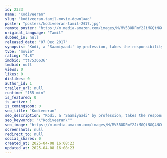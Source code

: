 ```yaml
---
id: 2333
name: "Kodiveeran"
slug: "kodiveeran-tamil-movie-download"
poster: "posters/kodiveeran-tamil-2017.jpg"
remote_poster: "https://m.media-amazon.com/images/M/MV5BODFmY2JiMGQtNGQ4NC00ZWY3LWIyNmMtNDhjNWRjMmQzZjUyXkEyXkFqcGdeQXVyMTEzNzg0Mjkx._V1_SX300.jpg"
original_language: "Tamil"
dubbed_in: null
released_date: "07 Dec 2017"
synopsis: "Kodi, a 'Saamiyaadi' by profession, takes the responsibility of saving his sister and brother-in-law who is against Villangam and Adhigaaram, from their anger and retaliation."
type: "movie"
rating: "4.8"
imdbid: "tt7536636"
tmdbid: null
views: 0
likes: 0
dislikes: 0
author_id: 1
trailer_url: null
runtime: "155 min"
is_featured: 0
is_active: 1
is_comingsoon: 0
seo_title: "Kodiveeran"
seo_description: "Kodi, a 'Saamiyaadi' by profession, takes the responsibility of saving his sister and brother-in-law who is against Villangam and Adhigaaram, from their anger and retaliation."
seo_keywords: "\"Kodiveeran\""
seo_image: "https://m.media-amazon.com/images/M/MV5BODFmY2JiMGQtNGQ4NC00ZWY3LWIyNmMtNDhjNWRjMmQzZjUyXkEyXkFqcGdeQXVyMTEzNzg0Mjkx._V1_SX300.jpg"
screenshots: null
redirect_to: null
social_shares: 0
created_at: 2025-04-08 16:08:23
updated_at: 2025-04-08 16:08:23
---
```


